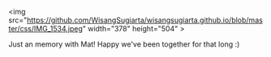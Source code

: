 
<img src="https://github.com/WisangSugiarta/wisangsugiarta.github.io/blob/master/css/IMG_1534.jpeg" width="378" height="504" \>



Just an memory with Mat! Happy we've been together for that long :)
